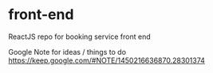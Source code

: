 # front-end
ReactJS repo for booking service front end

Google Note for ideas / things to do
https://keep.google.com/#NOTE/1450216636870.28301374
